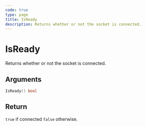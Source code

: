 ```yaml
---
code: true
type: page
title: IsReady
description: Returns whether or not the socket is connected.
---
```


# IsReady

Returns whether or not the socket is connected.

## Arguments

```go
IsReady() bool
```

## Return

`true` if connected `false` otherwise.